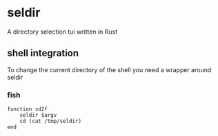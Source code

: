 # seldir
A directory selection tui written in Rust

## shell integration
To change the current directory of the shell you need a wrapper around seldir

### fish
```fish
function sd2f
    seldir $argv
    cd (cat /tmp/seldir)
end
```
